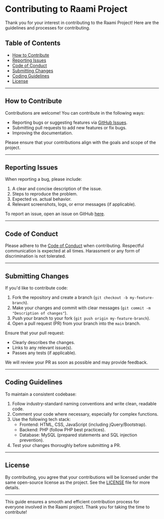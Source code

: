 # Contributing to Raami Project

Thank you for your interest in contributing to the Raami Project! Here are the guidelines and processes for contributing.

## Table of Contents
- [How to Contribute](#how-to-contribute)
- [Reporting Issues](#reporting-issues)
- [Code of Conduct](#code-of-conduct)
- [Submitting Changes](#submitting-changes)
- [Coding Guidelines](#coding-guidelines)
- [License](#license)

---

## How to Contribute

Contributions are welcome! You can contribute in the following ways:
- Reporting bugs or suggesting features via [GitHub Issues](https://github.com/your-repo/issues).
- Submitting pull requests to add new features or fix bugs.
- Improving the documentation.

Please ensure that your contributions align with the goals and scope of the project.

---

## Reporting Issues

When reporting a bug, please include:
1. A clear and concise description of the issue.
2. Steps to reproduce the problem.
3. Expected vs. actual behavior.
4. Relevant screenshots, logs, or error messages (if applicable).

To report an issue, open an issue on GitHub [here](https://github.com/raami/issues).

---

## Code of Conduct

Please adhere to the [Code of Conduct](CODE_OF_CONDUCT.md) when contributing. Respectful communication is expected at all times. Harassment or any form of discrimination is not tolerated.

---

## Submitting Changes

If you'd like to contribute code:
1. Fork the repository and create a branch (`git checkout -b my-feature-branch`).
2. Make your changes and commit with clear messages (`git commit -m "Description of changes"`).
3. Push your branch to your fork (`git push origin my-feature-branch`).
4. Open a pull request (PR) from your branch into the `main` branch.

Ensure that your pull request:
- Clearly describes the changes.
- Links to any relevant issue(s).
- Passes any tests (if applicable).

We will review your PR as soon as possible and may provide feedback.

---

## Coding Guidelines

To maintain a consistent codebase:
1. Follow industry-standard naming conventions and write clean, readable code.
2. Comment your code where necessary, especially for complex functions.
3. Use the following tech stack:
   - Frontend: HTML, CSS, JavaScript (including jQuery/Bootstrap).
   - Backend: PHP (follow PHP best practices).
   - Database: MySQL (prepared statements and SQL injection prevention).
4. Test your changes thoroughly before submitting a PR.
   
---

## License

By contributing, you agree that your contributions will be licensed under the same open-source license as the project. See the [LICENSE](LICENSE.md) file for more details.

---

This guide ensures a smooth and efficient contribution process for everyone involved in the Raami project. Thank you for taking the time to contribute!
